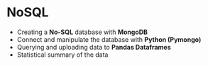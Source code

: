 # NoSQL

- Creating a **No-SQL** database with **MongoDB**
- Connect and manipulate the database with **Python (Pymongo)**
- Querying and uploading data to **Pandas Dataframes**
- Statistical summary of the data
